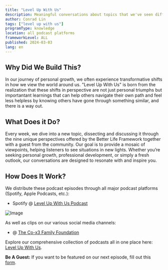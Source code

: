 ```yaml
---
title: "Level Up With Us"
description: Meaningful conversations about topics that we've seen different perspectives of.
author: Conrad Lin
tags: ["level up with us"]
programType: knowledge
location: all podcast platforms
frameworkLevel: ALL
published: 2024-03-03
lang: en
---
```



## Why Did We Build This?

In our journey of personal growth, we often experience transformative shifts in how we view the world around us. "Level Up With Us" is born from the realization that these shifts in perspective are not just personal triumphs but importantant learnings that can help others navigate their own path and feel less helpless by knowing others have gone through something similar, and there is a way out.

## What Does it Do?

Every week, we dive into a new topic, dissecting and discussing it through the nine unique perspectives offered by the Better Life Framework together with a guest from the community. Our goal is to provide a mosaic of viewpoints, helping listeners to see situations in new lights. Whether you’re seeking personal growth, professional development, or simply a fresh outlook, our conversations are designed to resonate with and inspire you.

## How Does It Work?

We distribute these podcast episodes through all major podcast platforms (Spotify, Apple Podcasts, etc.):

- Spotify @ [Level Up With Us Podcast](https://podcasters.spotify.com/pod/show/level-up-with-us)

![Image](./thumbnail.png)

As well as clips on our various social media channels:

- @ [The Co-x3 Family Foundation](/links)

Explore our comprehensive collection of podcasts all in one place here: [Level Up With Us](/unlock-your-potential/programs?tags=level%20up%20with%20us).

**Be A Guest:** If you want to be featured on our next episode, fill out this [form](https://thex3family.larksuite.com/share/base/form/shrusYAQsZBndhseIOk3lk0Couc).